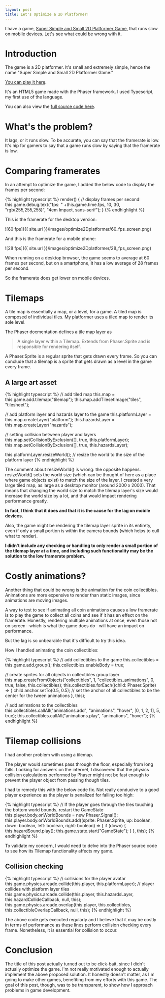 ```yaml
---
layout: post
title: Let's Optimize a 2D Platformer!
---
```


I have a game, [Super Simple and Small 2D Platformer Game](https://webdva.github.io/Super-Simple-and-Small-2D-Platformer-Game/public_html/index.html), that runs slow on mobile devices. Let's see what could be wrong with it.

# Introduction

The game is a 2D platformer. It's small and extremely simple, hence the name "Super Simple and Small 2D Platformer Game."

[You can play it here](https://webdva.github.io/Super-Simple-and-Small-2D-Platformer-Game/public_html/index.html).

It's an HTML5 game made with the Phaser framework. I used Typescript, my first use of the language.

You can also view the [full source code here](https://github.com/webDva/Super-Simple-and-Small-2D-Platformer-Game).

# What's the problem?

It lags, or it runs slow. To be accurate, you can say that the framerate is low. It's hip for gamers to say that a game runs slow by saying that the framerate is low.

# Comparing framerates

In an attempt to optimize the game, I added the below code to display the frames per second:

{% highlight typescript %}
render() {
    // display frames per second
    this.game.debug.text("fps: " +this.game.time.fps, 10, 30, "rgb(255,255,255)", "4em Impact, sans-serif");
}
{% endhighlight %}

This is the framerate for the desktop version:

![60 fps]({{ site.url }}/images/optimize2Dplatformer/60_fps_screen.png)

And this is the framerate for a mobile phone:

![28 fps]({{ site.url }}/images/optimize2Dplatformer/28_fps_screen.png)

When running on a desktop browser, the game seems to average at 60 frames per second, but on a smartphone, it has a low average of 28 frames per second.

So the framerate does get lower on mobile devices.

# Tilemaps

A tile map is essentially a map, or a level, for a game. A tiled map is composed of individual tiles. My platformer uses a tiled map to render its sole level.

The Phaser docmentation defines a tile map layer as 

> A single layer within a Tilemap. Extends from Phaser.Sprite and is responsible for rendering itself.

A Phaser.Sprite is a regular sprite that gets drawn every frame. So you can conclude that a tilemap is a sprite that gets drawn as a level in the game every frame.

## A large art asset

{% highlight typescript %}
// add tiled map
this.map = this.game.add.tilemap("tilemap");
this.map.addTilesetImage("tiles", "tilesheet");

// add platform layer and hazards layer to the game
this.platformLayer = this.map.createLayer("platform");
this.hazardsLayer = this.map.createLayer("hazards");

// setting collision between player and layers
this.map.setCollisionByExclusion([], true, this.platformLayer);
this.map.setCollisionByExclusion([], true, this.hazardsLayer);

this.platformLayer.resizeWorld(); // resize the world to the size of the platform layer
{% endhighlight %}

The comment about resizeWorld() is wrong: the opposite happens. resizeWorld() sets the world size (which can be thought of here as a place where game objects exist) to match the size of the layer. I created a very large tiled map, as large as a desktop monitor (around 2000 x 2000). That means that changing the world size to match the tilemap layer's size would increase the world size by a lot, and that would impact rendering performance greatly.

**In fact, I think that it does and that it is the cause for the lag on mobile devices.**

Also, the game might be rendering the tilemap layer sprite in its entirety, even if only a small portion is within the camera bounds (which helps to cull what to render).

**I didn't include any checking or handling to only render a small portion of the tilemap layer at a time, and including such functionality may be the solution to the low framerate problem.**

# Costly animations?

Another thing that could be wrong is the animation for the coin collectibles. Animations are more expensive to render than static images, since animations are moving images.

A way to test to see if animating all coin animations causes a low framerate is to play the game to collect all coins and see if it has an effect on the framerate. Honestly, rendering multiple animations at once, even those not on screen--which is what the game does do--will have an impact on performance.

But the lag is so unbearable that it's difficult to try this idea.

How I handled animating the coin collectibles:

{% highlight typescript %}
// add collectibles to the game
this.collectibles = this.game.add.group();
this.collectibles.enableBody = true;

// create sprites for all objects in collectibles group layer
this.map.createFromObjects("collectibles", 1, "collectibles_animations", 0, true, false, this.collectibles);
this.collectibles.forEach((child: Phaser.Sprite) => {
    child.anchor.setTo(0.5, 0.5); // set the anchor of all collectibles to be the center for the tween animations
}, this);

// add animations to the collectibles
this.collectibles.callAll("animations.add", "animations", "hover", [0, 1, 2, 1], 5, true);
this.collectibles.callAll("animations.play", "animations", "hover");
{% endhighlight %}

# Tilemap collisions

I had another problem with using a tilemap.

The player would sometimes pass through the floor, especially from long falls. Looking for answers on the internet, I discovered that the physics collision calculations performed by Phaser might not be fast enough to prevent the player object from passing though tiles.

I had to remedy this with the below code fix. Not really conducive to a good player experience as the player is penalized for falling too high:

{% highlight typescript %}
// If the player goes through the tiles touching the bottom world bounds, restart the GameState
this.player.body.onWorldBounds = new Phaser.Signal();
this.player.body.onWorldBounds.add((sprite: Phaser.Sprite, up: boolean, down: boolean, left: boolean, right: boolean) => {
    if (down) {
        this.hazardSound.play();
        this.game.state.start("GameState");
    }
}, this);
{% endhighlight %}

To validate my concern, I would need to delve into the Phaser source code to see how its Tilemap functionality affects my game.

## Collision checking

{% highlight typescript %}
// collisions for the player avatar
this.game.physics.arcade.collide(this.player, this.platformLayer); // player collides with platform layer tiles
this.game.physics.arcade.collide(this.player, this.hazardsLayer, this.hazardCollideCallback, null, this);
this.game.physics.arcade.overlap(this.player, this.collectibles, this.collectibleOverlapCallback, null, this);
{% endhighlight %}

The above code gets executed regularly and I believe that it may be costly in terms of performance as these lines perform collision checking every frame. Nonetheless, it is essential for collision to occur.

# Conclusion

The title of this post actually turned out to be click-bait, since I didn't actually optimize the game. I'm not really motivated enough to actually implement the above proposed solution. It honestly doesn't matter, as I'm going to make other games, benefiting from my efforts with this game. The goal of this post, though, was to be transparent, to show how I approach problems in game development.